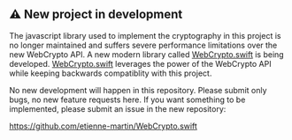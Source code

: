 ## ⚠️ New project in development

The javascript library used to implement the cryptography in this project is no longer maintained and suffers severe performance limitations over the new WebCrypto API. A new modern library called [WebCrypto.swift](https://github.com/etienne-martin/WebCrypto.swift) is being developed. [WebCrypto.swift](https://github.com/etienne-martin/WebCrypto.swift) leverages the power of the WebCrypto API while keeping backwards compatiblity with this project.

No new development will happen in this repository. Please submit only bugs, no new feature requests here.
If you want something to be implemented, please submit an issue in the
new repository:

https://github.com/etienne-martin/WebCrypto.swift
